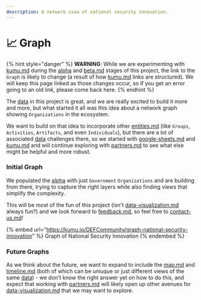 ```yaml
---
description: A network view of national security innovation.
---
```


# 📈 Graph

{% hint style="danger" %}
**WARNING**: While we are experimenting with [kumu.md](../../learning/tools/kumu.md "mention") during the [alpha](../../release-notes/alpha/ "mention") and [beta.md](../../release-notes/beta.md "mention") stages of this project, the link to the `Graph` is likely to change (a result of how [kumu.md](../../learning/tools/kumu.md "mention") links are structured). We will keep this page linked as those changes occur, so if you get an error going to an old link, please come back here.
{% endhint %}

The [data](data/ "mention") in this project is great, and we are really excited to build it more and more, but what started it all was this idea about a network graph showing `Organizations` in the ecosystem.

We want to build on that idea to incorporate other [entities.md](data/entities.md "mention") (like `Groups`, `Activities`, `Artifacts`, and even `Individuals`), but there are a lot of associated [data](data/ "mention") challenges there, so we started with [google-sheets.md](../../learning/tools/google-sheets.md "mention") and [kumu.md](../../learning/tools/kumu.md "mention") and will continue exploring with [partners.md](../support/partners.md "mention") to see what else might be helpful and more robust.

### Initial Graph

We populated the [alpha](../../release-notes/alpha/ "mention") with just `Government` `Organizations` and are building from there, trying to capture the right layers while also finding views that simplify the complexity.&#x20;

This will be most of the fun of this project (isn't [data-visualization.md](../../learning/concepts/data-visualization.md "mention") always fun?) and we look forward to [feedback.md](../feedback.md "mention"), so feel free to [contact-us.md](../contact-us.md "mention")!

{% embed url="https://kumu.io/DEFCommunity/graph-national-security-innovation" %}
Graph of National Security Innovation
{% endembed %}

### Future Graphs

As we think about the future, we want to expand to include the [map.md](map.md "mention") and [timeline.md](timeline.md "mention") (both of which can be uniuque or just different views of the same [data](data/ "mention")) - we don't know the right answer yet on how to do this, and expect that working with [partners.md](../support/partners.md "mention") will likely open up other avenues for [data-visualization.md](../../learning/concepts/data-visualization.md "mention") that we may want to explore.
